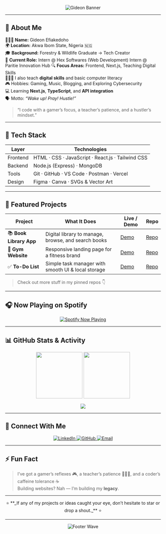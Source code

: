<!-- 🌈 HEADER / BANNER -->
<p align="center">
  <img src="https://capsule-render.vercel.app/api?type=waving&height=180&color=gradient&text=Hey%20👋🏾%20I'm%20Gideon%20Efiakedoho&fontAlign=50&fontAlignY=40&desc=Website%20Developer%20|%20Instructor%20|%20Digital%20Skills%20Trainer&descAlign=50&descAlignY=70&fontSize=58" alt="Gideon Banner" />
</p>

---

## 🧭 About Me

👨🏾‍💻 **Name:** Gideon Efiakedoho  
🌍 **Location:** Akwa Ibom State, Nigeria 🇳🇬  
🎓 **Background:** Forestry & Wildlife Graduate → Tech Creator  
💼 **Current Role:** Intern @ Hex Softwares (Web Development) 
                      Intern @ Paritie Innovation Hub
🔍 **Focus Areas:** Frontend, Next.js, Teaching Digital Skills  
🧑🏾‍🏫 I also teach **digital skills** and basic computer literacy  
🎮 Hobbies: Gaming, Music, Blogging, and Exploring Cybersecurity  
💻 Learning **Next.js**, **TypeScript**, and **API integration**  
🗣 Motto: *“Wake up! Pray! Hustle!”* 

> “I code with a gamer’s focus, a teacher’s patience, and a hustler’s mindset.”

---

## 🧰 Tech Stack

| Layer       | Technologies |
|-------------|--------------|
| Frontend    | HTML · CSS · JavaScript · React.js · Tailwind CSS |
| Backend     | Node.js (Express) · MongoDB |
| Tools       | Git · GitHub · VS Code · Postman · Vercel |
| Design      | Figma · Canva · SVGs & Vector Art |

---

## 🚀 Featured Projects

| Project | What It Does | Live / Demo | Repo |
|--------|----------------|-------------|------|
| 📚 **Book Library App** | Digital library to manage, browse, and search books | [Demo](#) | [Repo](https://github.com/JeruH-dev/Hex_Softwares-Book-Library) |
| 💪 **Gym Website** | Responsive landing page for a fitness brand | [Demo](#) | [Repo](#) |
| ✅ **To-Do List** | Simple task manager with smooth UI & local storage | [Demo](#) | [Repo](#) |

> Check out more stuff in my pinned repos 👇

---

## 🎧 Now Playing on Spotify

<p align="center">
  <a href="https://open.spotify.com/user/31j7nonn7uddxvfapgtnftlqysyq" target="_blank">
    <img src="https://spotify-github-profile.vercel.app/api/view?uid=31j7nonn7uddxvfapgtnftlqysyq&cover_image=true&theme=novatorem&show_offline=false&background_color=121212&interchange=false" alt="Spotify Now Playing" />
  </a>
</p>

---

## 📊 GitHub Stats & Activity

<p align="center">
  <img src="https://github-readme-stats.vercel.app/api?username=JeruH-dev&show_icons=true&theme=radical" height="150" />
  <img src="https://github-readme-stats.vercel.app/api/top-langs/?username=JeruH-dev&layout=compact&theme=radical" height="150" />
</p>

<p align="center">
  <img src="https://github-readme-activity-graph.vercel.app/graph?username=JeruH-dev&theme=react-dark&hide_border=true" />
</p>

---

## 🤝 Connect With Me

<p align="center">
  <a href="https://www.linkedin.com/in/gideon-efiakedoho-978493279" target="_blank">
    <img src="https://img.shields.io/badge/LinkedIn-0077B5?style=for-the-badge&logo=linkedin&logoColor=white" alt="LinkedIn" />
  </a>
  <a href="https://github.com/JeruH-dev" target="_blank">
    <img src="https://img.shields.io/badge/GitHub-000000?style=for-the-badge&logo=github&logoColor=white" alt="GitHub" />
  </a>
  <a href="mailto:efiakedohogideon@gmail.com">
    <img src="https://img.shields.io/badge/Email-D14836?style=for-the-badge&logo=gmail&logoColor=white" alt="Email" />
  </a>
</p>

---

## ⚡ Fun Fact

> I’ve got a gamer’s reflexes 🎮, a teacher’s patience 🧑🏾‍🏫, and a coder’s caffeine tolerance ☕  
> Building websites? Nah — I’m building my **legacy**.

---

<p align="center">
  ⭐ **_If any of my projects or ideas caught your eye, don’t hesitate to star or drop a shout._** ⭐
</p>

---

<p align="center">
  <img src="https://capsule-render.vercel.app/api?type=waving&height=100&section=footer&color=gradient" alt="Footer Wave" />
</p>
